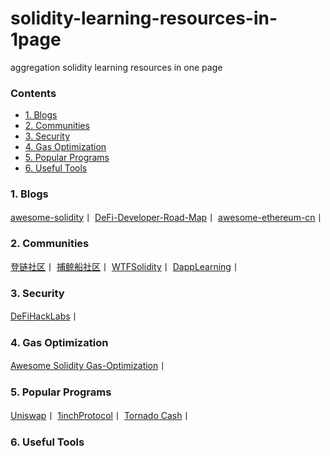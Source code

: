 # solidity-learning-resources-in-1page
aggregation solidity learning resources in one page

### Contents
- [1. Blogs](#1-blogs)
- [2. Communities](#2-communities)
- [3. Security](#3-security)
- [4. Gas Optimization](#4-gas-optimization)
- [5. Popular Programs](#5-popular-programs)
- [6. Useful Tools](#6-useful-tools)
  
 ### 1. Blogs
  [awesome-solidity](https://github.com/bkrem/awesome-solidity)丨
  [DeFi-Developer-Road-Map](https://github.com/OffcierCia/DeFi-Developer-Road-Map)丨
  [awesome-ethereum-cn](https://github.com/dily3825002/awesome-ethereum-cn)丨
 
 ### 2. Communities
  [登链社区](https://learnblockchain.cn/)丨
  [捕鲸船社区](https://web3dao-cn.github.io/solidity-example/)丨
  [WTFSolidity](https://github.com/AmazingAng/WTFSolidity)丨
  [DappLearning](https://github.com/Dapp-Learning-DAO/Dapp-Learning)丨
 
 ### 3. Security
  [DeFiHackLabs](https://github.com/SunWeb3Sec/DeFiHackLabs)丨
  
 ### 4. Gas Optimization
  [Awesome Solidity Gas-Optimization](https://github.com/iskdrews/awesome-solidity-gas-optimization)丨
  
 ### 5. Popular Programs
  [Uniswap](https://github.com/Uniswap/v2-core)丨
  [1inchProtocol](https://github.com/1inch/1inchProtocol)丨
  [Tornado Cash](https://github.com/tornadocash/tornado-core)丨
 ### 6. Useful Tools
 
